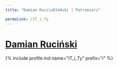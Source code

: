 ```yaml
---
title: "Damian Ruci\u0144ski | Patromierz"

permalink: /IT_i_Ty
---
```


# [Damian Ruciński](https://patronite.pl/IT_i_Ty)

{% include profile.md name="IT_i_Ty" prefix="i" %}
